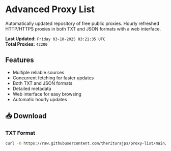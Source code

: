 # Advanced Proxy List

Automatically updated repository of free public proxies. Hourly refreshed HTTP/HTTPS proxies in both TXT and JSON formats with a web interface.

**Last Updated:** `Friday 03-10-2025 03:21:35 UTC`  
**Total Proxies:** `42200`

## Features
- Multiple reliable sources
- Concurrent fetching for faster updates
- Both TXT and JSON formats
- Detailed metadata
- Web interface for easy browsing
- Automatic hourly updates

## 📥 Download

### TXT Format
```bash
curl -O https://raw.githubusercontent.com/theriturajps/proxy-list/main/proxies.txt